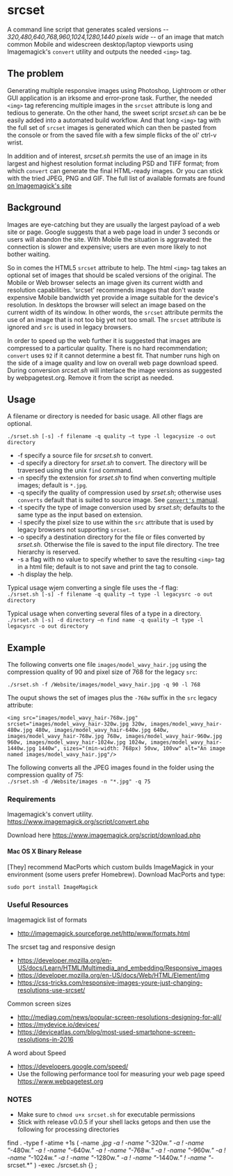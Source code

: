 # srcset

A command line script that generates scaled versions -- *320,480,640,768,960,1024,1280,1440 pixels wide* -- of an image that match common Mobile and widescreen desktop/laptop viewports using Imagemagick's `convert` utility and outputs the needed `<img>` tag.

## The problem

Generating multiple responsive images using Photoshop, Lightroom or other GUI application is an irksome and error-prone task. Further, the needed `<img>` tag referencing multiple images in the `srcset` attribute is long and tedious to generate. On the other hand, the sweet script *srcset.sh* can be be easily added into a automated build workflow. And that long `<img>` tag with the full set of `srcset` images is generated which can then be pasted from the console or from the saved file with a few simple flicks of the ol' ctrl-v wrist. 

In addition and of interest, *srcset.sh* permits the use of an image in its largest and highest resolution format including PSD and TIFF format; from which `convert` can generate the final HTML-ready images. Or you can stick with the tried JPEG, PNG and GIF. The full list of available formats are found [on Imagemagick's site](http://imagemagick.sourceforge.net/http/www/formats.html)


## Background

Images are eye-catching but they are usually the largest payload of a web site or page. Google suggests that a web page load in under 3 seconds or users will abandon the site. With Mobile the situation is aggravated: the connection is slower and expensive; users are even more likely to not bother waiting.

So in comes the HTML5 `srcset` attribute to help. The html `<img>` tag takes an optional set of images that should be scaled versions of the original. The Mobile or Web browser selects an image given its current width and resolution capabilities. 'srcset' recommends images that don't waste expensive Mobile bandwidth yet provide a image suitable for the device's resolution. In desktops the browser will select an image based on the current width of its window. In other words, the `srcset` attribute permits the use of an image that is not too big yet not too small. The `srcset` attribute is ignored and `src` is used in legacy browsers.

In order to speed up the web further it is suggested that images are compressed to a particular quality. There is no hard recommendation; `convert` uses `92` if it cannot determine a best fit. That number runs high on the side of a  image quality and low on overall web page download speed. During conversion *srcset.sh* will interlace the image versions as suggested by webpagetest.org. Remove it from the script as needed.

## Usage

A filename or directory is needed for basic usage. All other flags are optional.

`./srset.sh [-s] -f filename -q quality —t type -l legacysize -o out directory`

* -f   specify a source file for *srcset.sh* to convert.  
* -d   specify a directory for *srset.sh* to convert. The directory will be traversed using the unix `find` command.  
* -n   specify the extension for *srset.sh* to find when converting multiple images; default is `*.jpg`.  
* -q   specify the quality of compression used by *srset.sh*; otherwise uses `converts` default that is suited to source image. See [`convert's` manual](https://www.imagemagick.org/script/command-line-options.php#quality).  
* -t   specify the type of image conversion used by *srset.sh*; defaults to the same type as the input based on extension.  
* -l   specify the pixel size to use within the `src` attribute that is used by legacy browsers not supporting `srcset`.  
* -o   specify a destination directory for the file or files converted by *srset.sh*. Otherwise the file is saved to the input file directory. The tree hierarchy is reserved.  
* -s   a flag with no value to specify whether to save the resulting `<img>` tag in a html file; default is to not save and print the tag to console.  
* -h   display the help.  

Typical usage wjem converting a single file uses the -f flag:  
`./srset.sh [-s] -f filename -q quality —t type -l legacysrc -o out directory`

Typical usage when converting several files of a type in a directory. 
`./srset.sh [-s] -d directory —n find name -q quality —t type -l legacysrc -o out directory`

## Example

The following converts one file `images/model_wavy_hair.jpg` using the compression quality of 90 and pixel size of 768 for the legacy `src`:

`./srset.sh -f /Website/images/model_wavy_hair.jpg -q 90 -l 768`

The ouput shows the set of images plus the `-768w` suffix in the `src` legacy attribute:

`<img src="images/model_wavy_hair-768w.jpg" srcset="images/model_wavy_hair-320w.jpg 320w, images/model_wavy_hair-480w.jpg 480w, images/model_wavy_hair-640w.jpg 640w, images/model_wavy_hair-768w.jpg 768w, images/model_wavy_hair-960w.jpg 960w, images/model_wavy_hair-1024w.jpg 1024w, images/model_wavy_hair-1440w.jpg 1440w", sizes="(min-width: 768px) 50vw, 100vw" alt="An image named images/model_wavy_hair.jpg"/>`

The following converts all the JPEG images  found in the folder using the compression quality of 75:  
`./srset.sh -d /Website/images -n "*.jpg" -q 75`

### Requirements

Imagemagick's convert utility. https://www.imagemagick.org/script/convert.php

Download here https://www.imagemagick.org/script/download.php

#### Mac OS X Binary Release
[They] recommend MacPorts which custom builds ImageMagick in your environment (some users prefer Homebrew). Download MacPorts and type:

`sudo port install ImageMagick`


### Useful Resources

Imagemagick list of formats
- http://imagemagick.sourceforge.net/http/www/formats.html

The srcset tag and responsive design
- https://developer.mozilla.org/en-US/docs/Learn/HTML/Multimedia_and_embedding/Responsive_images
- https://developer.mozilla.org/en-US/docs/Web/HTML/Element/img
- https://css-tricks.com/responsive-images-youre-just-changing-resolutions-use-srcset/


Common screen sizes

- http://mediag.com/news/popular-screen-resolutions-designing-for-all/
- https://mydevice.io/devices/
- https://deviceatlas.com/blog/most-used-smartphone-screen-resolutions-in-2016

A word about Speed
- https://developers.google.com/speed/
- Use the following performance tool for measuring your web page speed https://www.webpagetest.org

### NOTES

- Make sure to `chmod u+x srcset.sh` for executable permissions
- Stick with release v0.0.5 if your shell lacks getops and then use the following for processing directories

find . -type f -atime +1s \( -name *.jpg -a ! -name "*-320w.*" -a ! -name "*-480w.*" -a ! -name "*-640w.*" -a ! -name "*-768w.*" -a ! -name "*-960w.*" -a ! -name "*-1024w.*" -a ! -name "*-1280w.*" -a ! -name "*-1440w.*" ! -name "*-srcset.*" \) -exec ./srcset.sh {} \;

